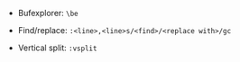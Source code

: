 * Bufexplorer: `\be`

* Find/replace: `:<line>,<line>s/<find>/<replace with>/gc`

* Vertical split: `:vsplit`
